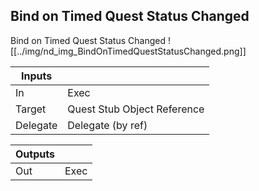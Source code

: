 ## Bind on Timed Quest Status Changed
Bind on Timed Quest Status Changed
![[../img/nd_img_BindOnTimedQuestStatusChanged.png]]

|Inputs||
|--|--|
| In | Exec |
| Target | Quest Stub Object Reference |
| Delegate | Delegate (by ref) |

|Outputs||
|--|--|
| Out | Exec |
